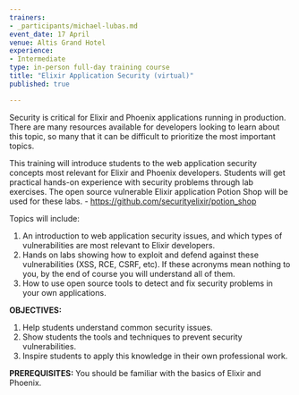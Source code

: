 ```yaml
---
trainers:
- _participants/michael-lubas.md
event_date: 17 April
venue: Altis Grand Hotel
experience:
- Intermediate
type: in-person full-day training course
title: "Elixir Application Security (virtual)"
published: true

---
```

Security is critical for Elixir and Phoenix applications running in production. There are many resources available for developers looking to learn about this topic, so many that it can be difficult to prioritize the most important topics. 

This training will introduce students to the web application security concepts most relevant for Elixir and Phoenix developers. Students will get practical hands-on experience with security problems through lab exercises. The open source vulnerable Elixir application Potion Shop will be used for these labs. - https://github.com/securityelixir/potion_shop

Topics will include:

1. An introduction to web application security issues, and which types of vulnerabilities are most relevant to Elixir developers. 
2. Hands on labs showing how to exploit and defend against these vulnerabilities (XSS, RCE, CSRF, etc). If these acronyms mean nothing to you, by the end of course you will understand all of them. 
3. How to use open source tools to detect and fix security problems in your own applications. 

**OBJECTIVES:**
1. Help students understand common security issues.
2. Show students the tools and techniques to prevent security vulnerabilities.
3. Inspire students to apply this knowledge in their own professional work.

**PREREQUISITES:**
You should be familiar with the basics of Elixir and Phoenix.